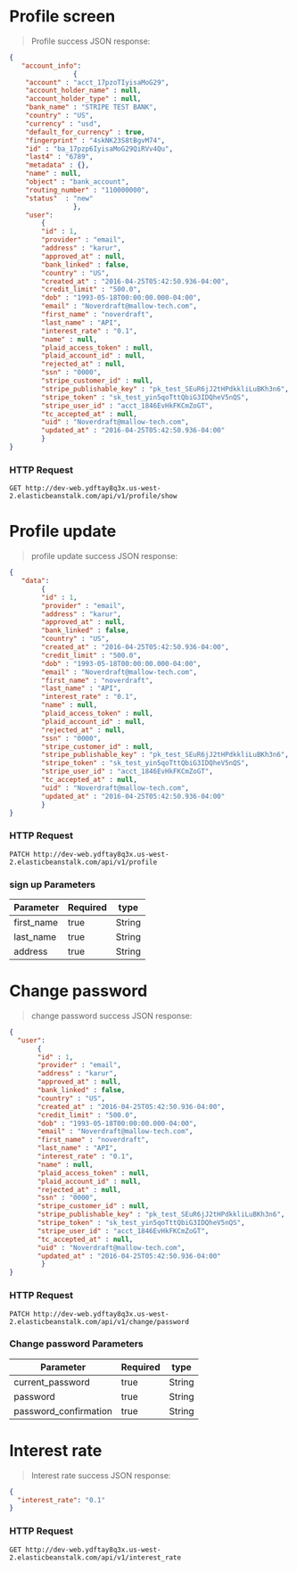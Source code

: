 # Profile screen

> Profile success JSON response:

```json
{
   "account_info":
                {
    "account" : "acct_17pzoTIyisaMoG29",
    "account_holder_name" : null,
    "account_holder_type" : null,
    "bank_name" : "STRIPE TEST BANK",
    "country" : "US",
    "currency" : "usd",
    "default_for_currency" : true,
    "fingerprint" : "4skNK23S8tBgvM74",
    "id" : "ba_17pzp6IyisaMoG29QiRVv4Qu",
    "last4" : "6789",
    "metadata" : {},
    "name" : null,
    "object" : "bank_account",
    "routing_number" : "110000000",
    "status"  : "new"
                },
    "user":
        {
        "id" : 1,
        "provider" : "email",
        "address" : "karur",
        "approved_at" : null,
        "bank_linked" : false,
        "country" : "US",
        "created_at" : "2016-04-25T05:42:50.936-04:00",
        "credit_limit" : "500.0",
        "dob" : "1993-05-18T00:00:00.000-04:00",
        "email" : "Noverdraft@mallow-tech.com",
        "first_name" : "noverdraft",
        "last_name" : "API",
        "interest_rate" : "0.1",
        "name" : null,
        "plaid_access_token" : null,
        "plaid_account_id" : null,
        "rejected_at" : null,
        "ssn" : "0000",
        "stripe_customer_id" : null,
        "stripe_publishable_key" : "pk_test_SEuR6jJ2tHPdkkliLuBKh3n6",
        "stripe_token" : "sk_test_yin5qoTttQbiG3IDQheV5nQS",
        "stripe_user_id" : "acct_1846EvHkFKCmZoGT",
        "tc_accepted_at" : null,
        "uid" : "Noverdraft@mallow-tech.com",
        "updated_at" : "2016-04-25T05:42:50.936-04:00"
        }
}
```

### HTTP Request

`GET http://dev-web.ydftay8q3x.us-west-2.elasticbeanstalk.com/api/v1/profile/show`

# Profile update

> profile update success JSON response:

```json
{
   "data":
        {
        "id" : 1,
        "provider" : "email",
        "address" : "karur",
        "approved_at" : null,
        "bank_linked" : false,
        "country" : "US",
        "created_at" : "2016-04-25T05:42:50.936-04:00",
        "credit_limit" : "500.0",
        "dob" : "1993-05-18T00:00:00.000-04:00",
        "email" : "Noverdraft@mallow-tech.com",
        "first_name" : "noverdraft",
        "last_name" : "API",
        "interest_rate" : "0.1",
        "name" : null,
        "plaid_access_token" : null,
        "plaid_account_id" : null,
        "rejected_at" : null,
        "ssn" : "0000",
        "stripe_customer_id" : null,
        "stripe_publishable_key" : "pk_test_SEuR6jJ2tHPdkkliLuBKh3n6",
        "stripe_token" : "sk_test_yin5qoTttQbiG3IDQheV5nQS",
        "stripe_user_id" : "acct_1846EvHkFKCmZoGT",
        "tc_accepted_at" : null,
        "uid" : "Noverdraft@mallow-tech.com",
        "updated_at" : "2016-04-25T05:42:50.936-04:00"
        }
}
```
### HTTP Request

`PATCH http://dev-web.ydftay8q3x.us-west-2.elasticbeanstalk.com/api/v1/profile`

### sign up Parameters

Parameter | Required | type
--------- | ------- | -----------
first_name | true | String
last_name | true | String
address | true | String

# Change password

> change password success JSON response:

```json
{
  "user":
       {
       "id" : 1,
       "provider" : "email",
       "address" : "karur",
       "approved_at" : null,
       "bank_linked" : false,
       "country" : "US",
       "created_at" : "2016-04-25T05:42:50.936-04:00",
       "credit_limit" : "500.0",
       "dob" : "1993-05-18T00:00:00.000-04:00",
       "email" : "Noverdraft@mallow-tech.com",
       "first_name" : "noverdraft",
       "last_name" : "API",
       "interest_rate" : "0.1",
       "name" : null,
       "plaid_access_token" : null,
       "plaid_account_id" : null,
       "rejected_at" : null,
       "ssn" : "0000",
       "stripe_customer_id" : null,
       "stripe_publishable_key" : "pk_test_SEuR6jJ2tHPdkkliLuBKh3n6",
       "stripe_token" : "sk_test_yin5qoTttQbiG3IDQheV5nQS",
       "stripe_user_id" : "acct_1846EvHkFKCmZoGT",
       "tc_accepted_at" : null,
       "uid" : "Noverdraft@mallow-tech.com",
       "updated_at" : "2016-04-25T05:42:50.936-04:00"
        }
}
```
### HTTP Request

`PATCH http://dev-web.ydftay8q3x.us-west-2.elasticbeanstalk.com/api/v1/change/password`

### Change password Parameters

Parameter | Required | type
--------- | ------- | -----------
current_password | true | String
password | true | String
password_confirmation | true | String

# Interest rate

> Interest rate success JSON response:

```json
{
  "interest_rate": "0.1"
}
```
### HTTP Request

`GET http://dev-web.ydftay8q3x.us-west-2.elasticbeanstalk.com/api/v1/interest_rate`
